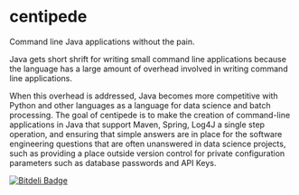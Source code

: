 centipede
=========

Command line Java applications without the pain.

Java gets short shrift for writing small command line applications because the
language has a large amount of overhead involved in writing command line applications.

When this overhead is addressed,  Java becomes more competitive with Python and
other languages as a language for data science and batch processing.  The goal of
centipede is to make the creation of command-line applications in Java that support
Maven, Spring, Log4J a single step operation,  and ensuring that simple answers are in
place for the software engineering questions that are often unanswered in data science
projects,  such as providing a place outside version control for private configuration
parameters such as database passwords and API Keys.


[![Bitdeli Badge](https://d2weczhvl823v0.cloudfront.net/paulhoule/centipede/trend.png)](https://bitdeli.com/free "Bitdeli Badge")

